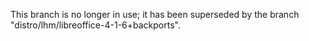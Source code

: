 This branch is no longer in use; it has been superseded by the branch
"distro/lhm/libreoffice-4-1-6+backports".
